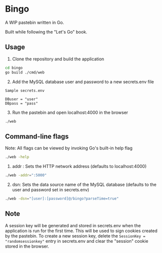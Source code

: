 # Bingo

A WIP pastebin written in Go.

Built while following the "Let's Go" book.

## Usage

1. Clone the repository and build the application

```bash
cd bingo
go build ./cmd/web
```

2. Add the MySQL database user and password to a new secrets.env file

```text
Sample secrets.env

DBuser = "user"
DBpass = "pass"
```

3. Run the pastebin and open localhost:4000 in the browser

```bash
./web
```

## Command-line flags

Note: All flags can be viewed by invoking Go's built-in help flag

```bash
./web -help
```

1. addr : Sets the HTTP network address (defaults to localhost:4000)

```bash
./web -addr=":5000"
```

2. dsn: Sets the data source name of the MySQL database (defaults to the user and password set in secrets.env)

```bash
./web -dsn="[user]:[password]@/bingo?parseTime=true"
```

## Note

A session key will be generated and stored in secrets.env when the application is run for the first time. This will be used to sign cookies created by the pastebin.
To create a new session key, delete the `SessionKey = "randomsessionkey"` entry in secrets.env and clear the "session" cookie stored in the browser.
